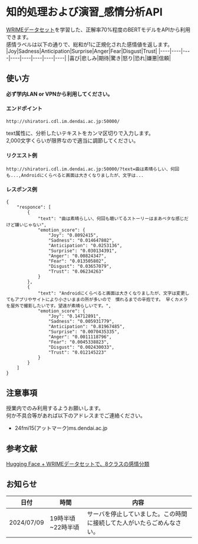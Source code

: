 # 知的処理および演習_感情分析API

[WRIMEデータセット](https://github.com/ids-cv/wrime)を学習した、正解率70%程度のBERTモデルをAPIから利用できます。  
感情ラベルは以下の通りで、総和が1に正規化された感情値を返します。
|Joy|Sadness|Anticipation|Surprise|Anger|Fear|Disgust|Trust|
|----|----|----|----|----|----|----|----|
|喜び|悲しみ|期待|驚き|怒り|恐れ|嫌悪|信頼|

## 使い方
**必ず学内LAN or VPNから利用してください。**   

#### エンドポイント
```
http://shiratori.cdl.im.dendai.ac.jp:50000/
```

text属性に、分析したいテキストをカンマ区切りで入力します。  
2,000文字くらいが限界なので適当に調節してください。 
  
#### リクエスト例
```
http://shiratori.cdl.im.dendai.ac.jp:50000/?text=曲は素晴らしい、何回も...,Androidにくらべると画面は大きくなりましたが、文字は...
```


#### レスポンス例
```
{
    "responce": [
        {
            "text": "曲は素晴らしい、何回も聴いてるストーリーはまあベタな感じだけど嫌いじゃない",
            "emotion_score": {
                "Joy": "0.8092415",
                "Sadness": "0.014647802",
                "Anticipation": "0.0253136",
                "Surprise": "0.030134391",
                "Anger": "0.00824347",
                "Fear": "0.013505802",
                "Disgust": "0.03657079",
                "Trust": "0.06234263"
            }
        },
        {
            "text": "Androidにくらべると画面は大きくなりましたが、文字は変更してもアプリやサイトにより小さいままの所が多いので　慣れるまでの辛抱です。 早くカメラを屋外で撮影したいです。望遠が素晴らしいです。",
            "emotion_score": {
                "Joy": "0.14712891",
                "Sadness": "0.005931779",
                "Anticipation": "0.81967485",
                "Surprise": "0.0070435335",
                "Anger": "0.0011118796",
                "Fear": "0.0045338823",
                "Disgust": "0.002430033",
                "Trust": "0.012145223"
            }
        }
    ]
}
```

## 注意事項
授業内でのみ利用するようお願いします。  
何か不具合等があれば以下のアドレスまでご連絡ください。  
- 24fmi15(アットマーク)ms.dendai.ac.jp

## 参考文献
[Hugging Face + WRIMEデータセットで、8クラスの感情分類](https://qiita.com/izaki_shin/items/2b4573ee7fbea5ec8ed6)

## お知らせ
|日付|時間|内容|
|----|----|----|
|2024/07/09|19時半頃~22時半頃|サーバを停止していました。この時間に接続してた人がいたらごめんなさい。|
